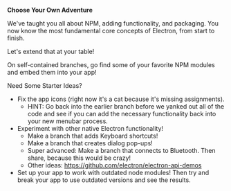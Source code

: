 **Choose Your Own Adventure**

We've taught you all about NPM, adding functionality, and packaging. You now know the most fundamental core concepts of Electron, from start to finish.

Let's extend that at your table!

On self-contained branches, go find some of your favorite NPM modules and embed them into your app!

Need Some Starter Ideas?
- Fix the app icons (right now it's a cat because it's missing assignments).
  - HINT: Go back into the earlier branch before we yanked out all of the code and see if you can add the necessary functionality back into your new menubar process.
- Experiment with other native Electron functionality!
  - Make a branch that adds Keyboard shortcuts!
  - Make a branch that creates dialog pop-ups!
  - Super advanced: Make a branch that connects to Bluetooth. Then share, because this would be crazy!   
  - Other ideas: https://github.com/electron/electron-api-demos
- Set up your app to work with outdated node modules! Then try and break your app to use outdated versions and see the results.
